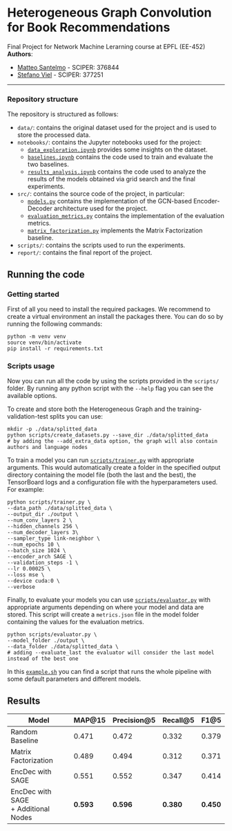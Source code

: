 # Heterogeneous Graph Convolution for Book Recommendations
Final Project for Network Machine Lerarning course at EPFL (EE-452)
**Authors**:
- [Matteo Santelmo](https://github.com/matsant01) - SCIPER: 376844
- [Stefano Viel](https://github.com/stefanoviel) - SCIPER: 377251

---

### Repository structure
The repository is structured as follows:
- `data/`: contains the original dataset used for the project and is used to store the processed data.
- `notebooks/`: contains the Jupyter notebooks used for the project:
    - [`data_exploration.ipynb`](notebooks/data_exploration.ipynb) provides some insights on the dataset.
    - [`baselines.ipynb`](notebooks/baselines.ipynb) contains the code used to train and evaluate the two baselines.
    - [`results_analysis.ipynb`](notebooks/results_analysis.ipynb) contains the code used to analyze the results of the models obtained via grid search and the final experiments.
- `src/`: contains the source code of the project, in particular:
    - [`models.py`](src/models.py) contains the implementation of the GCN-based Encoder-Decoder architecture used for the project.
    - [`evaluation_metrics.py`](src/evaluation_metrics.py) contains the implementation of the evaluation metrics.
    - [`matrix_factorization.py`](src/matrix_factorization.py) implements the Matrix Factorization baseline.
- `scripts/`: contains the scripts used to run the experiments.
- `report/`: contains the final report of the project.

## Running the code
### Getting started
First of all you need to install the required packages. We recommend to create a virtual environment an install the packages there. You can do so by running the following commands:
```shell
python -m venv venv
source venv/bin/activate
pip install -r requirements.txt
```
### Scripts usage 
Now you can run all the code by using the scripts provided in the `scripts/` folder. By running any python script with the `--help` flag you can see the available options.

To create and store both the Heterogeneous Graph and the training-validation-test splits you can use:
```shell
mkdir -p ./data/splitted_data
python scripts/create_datasets.py --save_dir ./data/splitted_data
# by adding the --add_extra_data option, the graph will also contain authors and language nodes
```

To train a model you can run [`scripts/trainer.py`](scripts/trainer.py) with appropriate arguments. This would automatically create a folder in the specified output directory containing the model file (both the last and the best), the TensorBoard logs and a configuration file with the hyperparameters used. For example:
```shell
python scripts/trainer.py \
--data_path ./data/splitted_data \
--output_dir ./output \
--num_conv_layers 2 \
--hidden_channels 256 \
--num_decoder_layers 3\
--sampler_type link-neighbor \
--num_epochs 10 \
--batch_size 1024 \
--encoder_arch SAGE \
--validation_steps -1 \
--lr 0.00025 \
--loss mse \
--device cuda:0 \
--verbose
```
Finally, to evaluate your models you can use [`scripts/evaluator.py`](scripts/evaluator.py) with appropriate arguments depending on where your model and data are stored. This script will create a `metrics.json` file in the model folder containing the values for the evaluation metrics.
```shell
python scripts/evaluator.py \
--model_folder ./output \
--data_folder ./data/splitted_data \
# adding --evaluate_last the evaluator will consider the last model instead of the best one
```
In this [`example.sh`](scripts/shell/example.sh) you can find a script that runs the whole pipeline with some default parameters and different models.

## Results
<table class="tg"><thead>
  <tr>
    <th class="tg-c3ow">Model</th>
    <th class="tg-c3ow">MAP@15</th>
    <th class="tg-c3ow">Precision@5</th>
    <th class="tg-c3ow">Recall@5</th>
    <th class="tg-c3ow">F1@5</th>
  </tr></thead>
<tbody>
  <tr>
    <td class="tg-abip">Random Baseline</td>
    <td class="tg-abip">0.471</td>
    <td class="tg-abip">0.472</td>
    <td class="tg-abip">0.332</td>
    <td class="tg-abip">0.379</td>
  </tr>
  <tr>
    <td class="tg-c3ow">Matrix Factorization</td>
    <td class="tg-c3ow">0.489</td>
    <td class="tg-c3ow">0.494</td>
    <td class="tg-c3ow">0.312</td>
    <td class="tg-c3ow">0.371</td>
  </tr>
  <tr>
    <td class="tg-abip">EncDec with SAGE</td>
    <td class="tg-abip">0.551</td>
    <td class="tg-abip">0.552</td>
    <td class="tg-abip">0.347</td>
    <td class="tg-abip">0.414</td>
  </tr>
  <tr>
    <td class="tg-c3ow">EncDec with SAGE<br>+ Additional Nodes</td>
    <td class="tg-c3ow"><span style="font-weight:bold">0.593</span></td>
    <td class="tg-c3ow"><span style="font-weight:bold">0.596</span></td>
    <td class="tg-c3ow"><span style="font-weight:bold">0.380</span></td>
    <td class="tg-c3ow"><span style="font-weight:bold">0.450</span></td>
  </tr>
</tbody></table>
